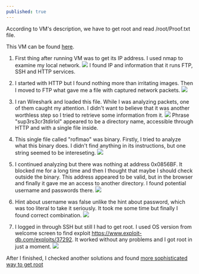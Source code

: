 ```yaml
---
published: true
---
```

According to VM's description, we have to get root and read /root/Proof.txt file. 


This VM can be found [here](https://www.vulnhub.com/entry/tr0ll-1,100/).

1. First thing after running VM was to get its IP address. I used nmap to examine my local network.
![]({{site.baseurl}}/images/tr0ll1_1.png)
I found IP and information that it runs FTP, SSH and HTTP services.

2. I started with HTTP but I found nothing more than irritating images. Then I moved to FTP what gave me a file with captured network packets.
![]({{site.baseurl}}/images/tr0ll1_2.png)

3. I ran Wireshark and loaded this file. While I was analyzing packets, one of them caught my attention. I didn't want to believe that it was another worthless step so I tried to retrieve some information from it. 
![]({{site.baseurl}}/images/tr0ll1_3.png)
Phrase "sup3rs3cr3tdirlol" appeared to be a directory name, accessible through HTTP and with a single file inside. 

5. This single file called "roflmao" was binary. Firstly, I tried to analyze what this binary does. I didn't find anything in its instructions, but one string seemed to be intereseting. 
![]({{site.baseurl}}/images/tr0ll1_4.png)

6. I continued analyzing but there was nothing at address 0x0856BF. It blocked me for a long time and then I thought that maybe I should check outside the binary. This address appeared to be valid, but in the browser and finally it gave me an access to another directory. I found potential username and passwords there.
![]({{site.baseurl}}/images/tr0ll1_5.png)

7. Hint about username was false unlike the hint about password, which was too literal to take it seriously. It took me some time but finally I found correct combination.
![]({{site.baseurl}}/images/tr0ll1_6.png)

8. I logged in through SSH but still I had to get root. I used OS version from welcome screen to find exploit https://www.exploit-db.com/exploits/37292. It worked without any problems and I got root in just a moment.
![]({{site.baseurl}}/images/tr0ll1_7.png)
		
        	
            
After I finished, I checked another solutions and found [more sophisticated way to get root](http://maep.dk/?id=bac36d54b96621008d5d6dbbfe8a2a64)
